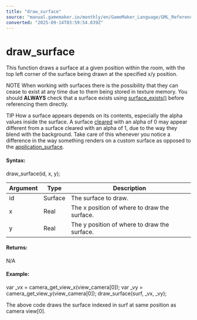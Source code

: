 ```yaml
---
title: "draw_surface"
source: "manual.gamemaker.io/monthly/en/GameMaker_Language/GML_Reference/Drawing/Surfaces/draw_surface.htm"
converted: "2025-09-14T03:59:54.039Z"
---
```


# draw\_surface

This function draws a surface at a given position within the room, with the top left corner of the surface being drawn at the specified x/y position.

NOTE When working with surfaces there is the possibility that they can cease to exist at any time due to them being stored in texture memory. You should **ALWAYS** check that a surface exists using [surface\_exists()](surface_exists.md) before referencing them directly.

TIP How a surface appears depends on its contents, especially the alpha values inside the surface. A surface [cleared](../Colour_And_Alpha/draw_clear_alpha.md) with an alpha of 0 may appear different from a surface cleared with an alpha of 1, due to the way they blend with the background. Take care of this whenever you notice a difference in the way something renders on a custom surface as opposed to the [application\_surface](application_surface.md).

#### Syntax:

draw\_surface(id, x, y);

| Argument | Type | Description |
| --- | --- | --- |
| id | Surface | The surface to draw. |
| x | Real | The x position of where to draw the surface. |
| y | Real | The y position of where to draw the surface. |

#### Returns:

N/A

#### Example:

var \_vx = camera\_get\_view\_x(view\_camera\[0\]);
var \_vy = camera\_get\_view\_y(view\_camera\[0\]);
draw\_surface(surf, \_vx, \_vy);

The above code draws the surface indexed in surf at same position as camera view\[0\].
